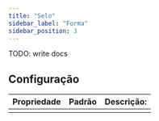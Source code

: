 ```yaml
---
title: "Selo"
sidebar_label: "Forma"
sidebar_position: 3
---
```


TODO: write docs

## Configuração

| Propriedade | Padrão | Descrição: |
| -----------:|:------:|:---------- |
|             |        |            |

